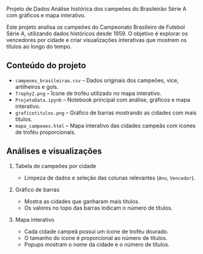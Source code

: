 Projeto de Dados
Análise histórica dos campeões do Brasileirão Série A com gráficos e mapa interativo.

Este projeto analisa os campeões do Campeonato Brasileiro de Futebol Série A, utilizando dados históricos desde 1959. O objetivo é explorar os vencedores por cidade e criar visualizações interativas que mostrem os títulos ao longo do tempo.

## Conteúdo do projeto

- `campeoes_brasileirao.csv` – Dados originais dos campeões, vice, artilheiros e gols.
- `Trophy2.png` – Ícone de troféu utilizado no mapa interativo.
- `ProjetoData.ipynb` – Notebook principal com análise, gráficos e mapa interativo.
- `graficotitulos.png` – Gráfico de barras mostrando as cidades com mais títulos.
- `mapa_campeoes.html` – Mapa interativo das cidades campeãs com ícones de troféu proporcionais.

## Análises e visualizações

1. Tabela de campeões por cidade
   
   - Limpeza de dados e seleção das colunas relevantes (`Ano`, `Vencedor`).  

3. Gráfico de barras
   
   - Mostra as cidades que ganharam mais títulos.  
   - Os valores no topo das barras indicam o número de títulos.

5. Mapa interativo
   
   - Cada cidade campeã possui um ícone de troféu dourado.  
   - O tamanho do ícone é proporcional ao número de títulos.  
   - Popups mostram o nome da cidade e o número de títulos.
